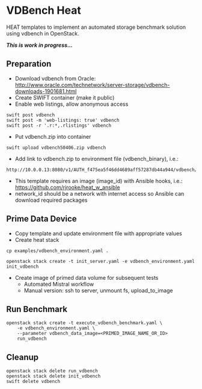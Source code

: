 # VDBench Heat

HEAT templates to implement an automated storage benchmark solution using vdbench
in OpenStack.

**_This is work in progress..._**

## Preparation

* Download vdbench from Oracle: http://www.oracle.com/technetwork/server-storage/vdbench-downloads-1901681.html
* Create SWIFT container (make it public)
* Enable web listings, allow anonymous access
```
swift post vdbench
swift post -m 'web-listings: true' vdbench
swift post -r '.r:*,.rlistings' vdbench
```
* Put vdbench.zip into container
```
swift upload vdbench50406.zip vdbench
```
* Add link to vdbench.zip to environment file (vdbench_binary), i.e.:
```
http://10.0.0.13:8080/v1/AUTH_f475ea5f46dd4689aff57287db44a944/vdbench/vdbench50406.zip
```
* This template requires an image (image_id) with Ansible hooks, i.e.: https://github.com/rjrooke/heat_w_ansible
* network_id should be a network with internet access so Ansible can download required packages

## Prime Data Device

* Copy template and update environment file with appropriate values
* Create heat stack
```
cp examples/vdbench_environment.yaml .

openstack stack create -t init_server.yaml -e vdbench_environment.yaml init_vdbench
```
* Create image of primed data volume for subsequent tests
    * Automated Mistral workflow
    * Manual version: ssh to server, unmount fs, upload_to_image
## Run Benchmark
```
openstack stack create -t execute_vdbench_benchmark.yaml \
    -e vdbench_environment.yaml \
    --parameter vdbench_data_image=<PRIMED_IMAGE_NAME_OR_ID>
    run_vdbench
```
## Cleanup
```
openstack stack delete run_vdbench
openstack stack delete init_vdbench
swift delete vdbench
```